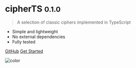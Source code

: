 <!-- markdownlint-disable first-line-h1 -->

<!-- ![logo](_media/icon.svg) -->

# cipherTS <small>0.1.0</small>

> A selection of classic ciphers implemented in TypeScript

- Simple and lightweight
- No external dependencies
- Fully tested

[GitHub](https://github.com/ruairidhflint/cipherTS/)
[Get Started](#cipherTs)

![color](#ecfdf5)
